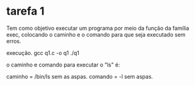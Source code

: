 # tarefa 1

Tem como objetivo executar um programa por meio da função da família exec, colocando o caminho e o comando para que seja executado sem erros.


execução.
gcc q1.c -o q1
./q1

o caminho e comando para executar o "ls" é:

caminho = /bin/ls sem as aspas.
comando = -l sem aspas.
